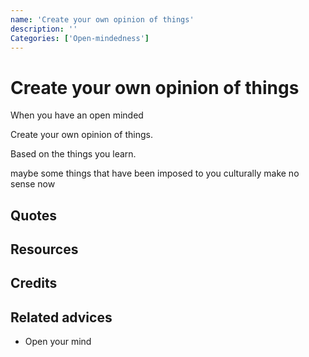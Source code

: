 ```yaml
---
name: 'Create your own opinion of things'
description: ''
Categories: ['Open-mindedness']
---
```

# Create your own opinion of things

When you have an open minded

Create your own opinion of things. 

Based on the things you learn.

maybe some things that have been imposed to you culturally make no sense now


## Quotes

## Resources

## Credits

## Related advices

- Open your mind

